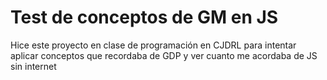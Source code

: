 # Test de conceptos de GM en JS

Hice este proyecto en clase de programación en CJDRL para
intentar aplicar conceptos que recordaba de GDP y ver cuanto me acordaba de JS
sin internet
